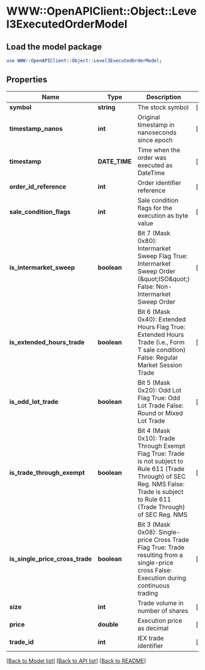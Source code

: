 # WWW::OpenAPIClient::Object::Level3ExecutedOrderModel

## Load the model package
```perl
use WWW::OpenAPIClient::Object::Level3ExecutedOrderModel;
```

## Properties
Name | Type | Description | Notes
------------ | ------------- | ------------- | -------------
**symbol** | **string** | The stock symbol | [optional] 
**timestamp_nanos** | **int** | Original timestamp in nanoseconds since epoch | [optional] 
**timestamp** | **DATE_TIME** | Time when the order was executed as DateTime | [optional] 
**order_id_reference** | **int** | Order identifier reference | [optional] 
**sale_condition_flags** | **int** | Sale condition flags for the execution as byte value | [optional] 
**is_intermarket_sweep** | **boolean** | Bit 7 (Mask 0x80): Intermarket Sweep Flag True: Intermarket Sweep Order (\&quot;ISO\&quot;) False: Non-Intermarket Sweep Order | [optional] 
**is_extended_hours_trade** | **boolean** | Bit 6 (Mask 0x40): Extended Hours Flag True: Extended Hours Trade (i.e., Form T sale condition) False: Regular Market Session Trade | [optional] 
**is_odd_lot_trade** | **boolean** | Bit 5 (Mask 0x20): Odd Lot Flag True: Odd Lot Trade False: Round or Mixed Lot Trade | [optional] 
**is_trade_through_exempt** | **boolean** | Bit 4 (Mask 0x10): Trade Through Exempt Flag True: Trade is not subject to Rule 611 (Trade Through) of SEC Reg. NMS False: Trade is subject to Rule 611 (Trade Through) of SEC Reg. NMS | [optional] 
**is_single_price_cross_trade** | **boolean** | Bit 3 (Mask 0x08): Single-price Cross Trade Flag True: Trade resulting from a single-price cross False: Execution during continuous trading | [optional] 
**size** | **int** | Trade volume in number of shares | [optional] 
**price** | **double** | Execution price as decimal | [optional] 
**trade_id** | **int** | IEX trade identifier | [optional] 

[[Back to Model list]](../README.md#documentation-for-models) [[Back to API list]](../README.md#documentation-for-api-endpoints) [[Back to README]](../README.md)


